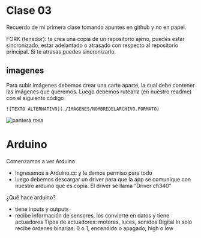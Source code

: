 # Clase 03

Recuerdo de mi primera clase tomando apuntes en github y no en papel.

FORK (tenedor): te crea una copia de un repositorio ajeno, puedes estar sincronizado, estar adelantado o atrasado con respecto al repositorio principal. Si te atrasas puedes sincronizarlo.

## imagenes
Para subir imágenes debemos crear una carte aparte, la cual debe contener las imágenes que queremos. Luego debemos rutearla (en nuestro readme) con el siguiente código

```
![TEXTO ALTERNATIVO](./IMÁGENES/NOMBREDELARCHIVO.FORMATO)
```

![pantera rosa](./imágenes/Panterarosa.png)

# Arduino
Comenzamos a ver Arduino
- Ingresamos a Arduino.cc y le damos permiso para todo
- luego debemos descargar un driver para que la app se comunique con nuestro arduino que es copia. El driver se llama "Driver ch340"

¿Qué hace arduino?
- tiene inputs y outputs
- recibe información de sensores, los convierte en datos y tiene actuadores
    Tipos de actuadores: motores, luces, sonidos
  Digital In solo recibe órdenes binarias: 0 o 1, encendido o apagado, high o low
  
